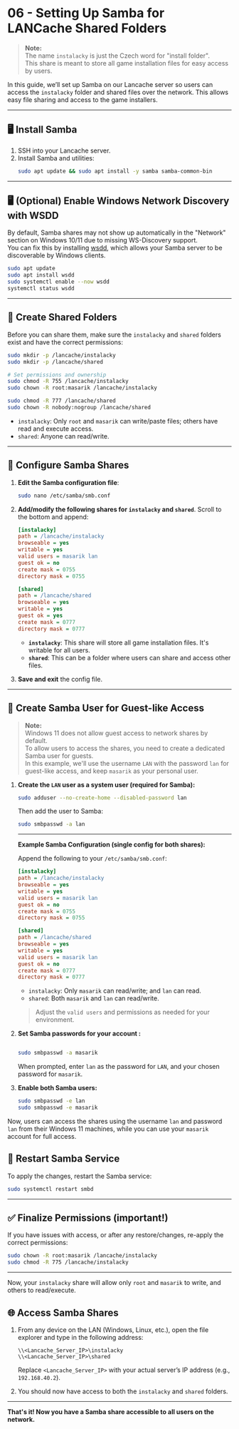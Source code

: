 # 06 - Setting Up Samba for LANCache Shared Folders

> **Note:**  
> The name `instalacky` is just the Czech word for "install folder".  
> This share is meant to store all game installation files for easy access by users.

In this guide, we’ll set up Samba on our Lancache server so users can access the `instalacky` folder and shared files over the network. This allows easy file sharing and access to the game installers.

---

## 🖥️ Install Samba

1. SSH into your Lancache server.
2. Install Samba and utilities:  
   ```bash
   sudo apt update && sudo apt install -y samba samba-common-bin
   ```

---

## 🖥️ (Optional) Enable Windows Network Discovery with WSDD

By default, Samba shares may not show up automatically in the "Network" section on Windows 10/11 due to missing WS-Discovery support.  
You can fix this by installing [wsdd](https://github.com/christgau/wsdd), which allows your Samba server to be discoverable by Windows clients.

```bash
sudo apt update
sudo apt install wsdd
sudo systemctl enable --now wsdd
systemctl status wsdd
```

---

## 📂 Create Shared Folders

Before you can share them, make sure the `instalacky` and `shared` folders exist and have the correct permissions:

```bash
sudo mkdir -p /lancache/instalacky
sudo mkdir -p /lancache/shared

# Set permissions and ownership
sudo chmod -R 755 /lancache/instalacky
sudo chown -R root:masarik /lancache/instalacky

sudo chmod -R 777 /lancache/shared
sudo chown -R nobody:nogroup /lancache/shared
```

- `instalacky`: Only `root` and `masarik` can write/paste files; others have read and execute access.
- `shared`: Anyone can read/write.

---

## 📁 Configure Samba Shares

1. **Edit the Samba configuration file**:  
   ```bash
   sudo nano /etc/samba/smb.conf
   ```

2. **Add/modify the following shares for `instalacky` and `shared`**. Scroll to the bottom and append:

   ```ini
   [instalacky]
   path = /lancache/instalacky
   browseable = yes
   writable = yes
   valid users = masarik lan
   guest ok = no
   create mask = 0755
   directory mask = 0755

   [shared]
   path = /lancache/shared
   browseable = yes
   writable = yes
   guest ok = yes
   create mask = 0777
   directory mask = 0777
   ```

   - **`instalacky`**: This share will store all game installation files. It's writable for all users.
   - **`shared`**: This can be a folder where users can share and access other files.

3. **Save and exit** the config file.

---

## 🔑 Create Samba User for Guest-like Access

> **Note:**  
> Windows 11 does not allow guest access to network shares by default.  
> To allow users to access the shares, you need to create a dedicated Samba user for guests.  
> In this example, we'll use the username `LAN` with the password `lan` for guest-like access, and keep `masarik` as your personal user.

1. **Create the `LAN` user as a system user (required for Samba):**
   ```bash
   sudo adduser --no-create-home --disabled-password lan
   ```
   Then add the user to Samba:
   ```bash
   sudo smbpasswd -a lan
   ```
   
   ---

   **Example Samba Configuration (single config for both shares):**

   Append the following to your `/etc/samba/smb.conf`:

   ```ini
   [instalacky]
   path = /lancache/instalacky
   browseable = yes
   writable = yes
   valid users = masarik lan
   guest ok = no
   create mask = 0755
   directory mask = 0755

   [shared]
   path = /lancache/shared
   browseable = yes
   writable = yes
   valid users = masarik lan
   guest ok = no
   create mask = 0777
   directory mask = 0777
   ```

   - `instalacky`: Only `masarik` can read/write; and `lan` can read.
   - `shared`: Both `masarik` and `lan` can read/write.

   > Adjust the `valid users` and permissions as needed for your environment.
2. **Set Samba passwords for your account :**
   ```bash
   
   sudo smbpasswd -a masarik
   ```
   When prompted, enter `lan` as the password for `LAN`, and your chosen password for `masarik`.

3. **Enable both Samba users:**
   ```bash
   sudo smbpasswd -e lan
   sudo smbpasswd -e masarik
   ```



Now, users can access the shares using the username `lan` and password `lan` from their Windows 11 machines, while you can use your `masarik` account for full access.

## 🔄 Restart Samba Service

To apply the changes, restart the Samba service:

```bash
sudo systemctl restart smbd
```

---

## ✅ Finalize Permissions (important!)

If you have issues with access, or after any restore/changes, re-apply the correct permissions:

```bash
sudo chown -R root:masarik /lancache/instalacky
sudo chmod -R 775 /lancache/instalacky
```

---

Now, your `instalacky` share will allow only `root` and `masarik` to write, and others to read/execute.

## 🌐 Access Samba Shares

1. From any device on the LAN (Windows, Linux, etc.), open the file explorer and type in the following address:

   ```
   \\<Lancache_Server_IP>\instalacky
   \\<Lancache_Server_IP>\shared
   ```

   Replace `<Lancache_Server_IP>` with your actual server’s IP address (e.g., `192.168.40.2`).

2. You should now have access to both the `instalacky` and `shared` folders.

---


**That's it! Now you have a Samba share accessible to all users on the network.**
